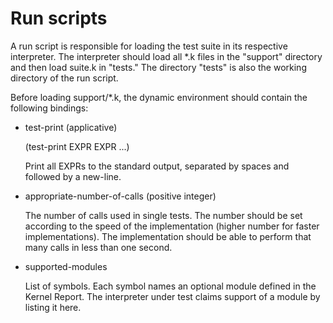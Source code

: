 Run scripts
===========

  A run script is responsible for loading the test suite in its respective
  interpreter. The interpreter should load all *.k files in the "support"
  directory and then load suite.k in "tests." The directory "tests" is
  also the working directory of the run script.

  Before loading support/*.k, the dynamic environment should contain
  the following bindings:

  * test-print (applicative)

      (test-print EXPR EXPR ...)

      Print all EXPRs to the standard output, separated by spaces and
      followed by a new-line.

  * appropriate-number-of-calls (positive integer)

      The number of calls used in single tests. The number should be
      set according to the speed of the implementation (higher number
      for faster implementations). The implementation should be able
      to perform that many calls in less than one second.

  * supported-modules

      List of symbols. Each symbol names an optional module defined
      in the Kernel Report. The interpreter under test claims support
      of a module by listing it here.
